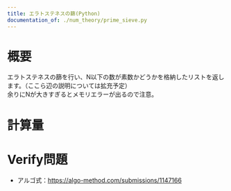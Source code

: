 ```yaml
---
title: エラトステネスの篩(Python)
documentation_of: ./num_theory/prime_sieve.py
---
```


# 概要
エラトステネスの篩を行い、N以下の数が素数かどうかを格納したリストを返します。（ここら辺の説明については拡充予定）<br>
余りにNが大きすぎるとメモリエラーが出るので注意。

# 計算量

# Verify問題
- アルゴ式：https://algo-method.com/submissions/1147166

